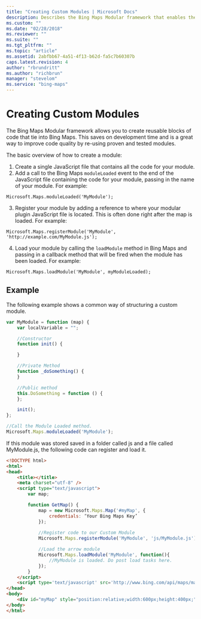 ```yaml
---
title: "Creating Custom Modules | Microsoft Docs"
description: Describes the Bing Maps Modular framework that enables the creation of reusable blocks of code that tie into Bing Maps.
ms.custom: ""
ms.date: "02/28/2018"
ms.reviewer: ""
ms.suite: ""
ms.tgt_pltfrm: ""
ms.topic: "article"
ms.assetid: 2abfbb67-4a51-4f13-b62d-fa5c7b60307b
caps.latest.revision: 4
author: "rbrundritt"
ms.author: "richbrun"
manager: "stevelom"
ms.service: "bing-maps"
---
```


# Creating Custom Modules

The Bing Maps Modular framework allows you to create reusable blocks of code that tie into Bing Maps. This saves on development time and is a great way to improve code quality by re-using proven and tested modules.  

The basic overview of how to create a module:

1.	Create a single JavaScript file that contains all the code for your module. 
2.	Add a call to the Bing Maps `moduleLoaded` event to the end of the JavaScript file containing the code for your module, passing in the name of your module. For example:

`Microsoft.Maps.moduleLoaded('MyModule');`

3.	Register your module by adding a reference to where your modular plugin JavaScript file is located. This is often done right after the map is loaded. For example:

`Microsoft.Maps.registerModule('MyModule', 'http://example.com/MyModule.js');`

4.	Load your module by calling the `loadModule` method in Bing Maps and passing in a callback method that will be fired when the module has been loaded. For example:

`Microsoft.Maps.loadModule('MyModule', myModuleLoaded);`

## Example

The following example shows a common way of structuring a custom module. 

```javascript
var MyModule = function (map) {
    var localVariable = "";

    //Constructor
    function init() {

    }

    //Private Method
    function _doSomething() {
    }

    //Public method
    this.DoSomething = function () {
    };

    init();
};

//Call the Module Loaded method.
Microsoft.Maps.moduleLoaded('MyModule');
```

If this module was stored saved in a folder called js and a file called MyModule.js, the following code can register and load it.

```html
<!DOCTYPE html>
<html>
<head>
    <title></title>
    <meta charset="utf-8" />
	<script type="text/javascript">
        var map;

        function GetMap() {
            map = new Microsoft.Maps.Map('#myMap', {
                credentials: ‘Your Bing Maps Key’
            });
            
            //Register code to our Custom Module
            Microsoft.Maps.registerModule('MyModule', 'js/MyModule.js');

            //Load the arrow module
            Microsoft.Maps.loadModule('MyModule', function(){
                //MyModule is loaded. Do post load tasks here.
            });
        }
    </script>
    <script type='text/javascript' src='http://www.bing.com/api/maps/mapcontrol?callback=GetMap' async defer></script>
</head>
<body>
    <div id="myMap" style="position:relative;width:600px;height:400px;"></div>
</body>
</html>
```
